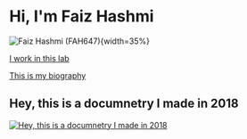 # Hi, I'm Faiz Hashmi 
![Faiz Hashmi (FAH647)](https://user-images.githubusercontent.com/79614293/140413060-cc274944-c32e-4ad6-91ec-28f64e30a7a4.jpeg){width=35%} 

[I work in this lab](https://www.centerforappliedcogsci.com)

[This is my biography](MyBio.md)

## Hey, this is a documnetry I made in 2018

[![Hey, this is a documnetry I made in 2018](https://img.youtube.com/vi/yhff4Mq_rbg/0.jpg)](https://youtu.be/yhff4Mq_rbg)
